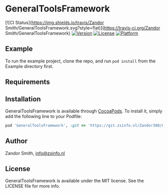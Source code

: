 # GeneralToolsFramework

[![CI Status](https://img.shields.io/travis/Zandor Smith/GeneralToolsFramework.svg?style=flat)](https://travis-ci.org/Zandor Smith/GeneralToolsFramework)
[![Version](https://img.shields.io/cocoapods/v/GeneralToolsFramework.svg?style=flat)](https://cocoapods.org/pods/GeneralToolsFramework)
[![License](https://img.shields.io/cocoapods/l/GeneralToolsFramework.svg?style=flat)](https://cocoapods.org/pods/GeneralToolsFramework)
[![Platform](https://img.shields.io/cocoapods/p/GeneralToolsFramework.svg?style=flat)](https://cocoapods.org/pods/GeneralToolsFramework)

## Example

To run the example project, clone the repo, and run `pod install` from the Example directory first.

## Requirements

## Installation

GeneralToolsFramework is available through [CocoaPods](https://cocoapods.org). To install
it, simply add the following line to your Podfile:

```ruby
pod 'GeneralToolsFramework', :git => 'https://git.zsinfo.nl/Zandor300/GeneralToolsFramework.git', :tag => '0.1.1'
```

## Author

Zandor Smith, info@zsinfo.nl

## License

GeneralToolsFramework is available under the MIT license. See the LICENSE file for more info.
